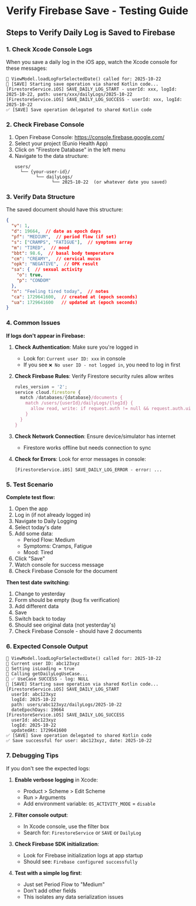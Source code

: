 # Verify Firebase Save - Testing Guide

## Steps to Verify Daily Log is Saved to Firebase

### 1. Check Xcode Console Logs

When you save a daily log in the iOS app, watch the Xcode console for these messages:

```
📱 ViewModel.loadLogForSelectedDate() called for: 2025-10-22
💾 [SAVE] Starting save operation via shared Kotlin code...
[FirestoreService.iOS] SAVE_DAILY_LOG_START - userId: xxx, logId: 2025-10-22, path: users/xxx/dailyLogs/2025-10-22
[FirestoreService.iOS] SAVE_DAILY_LOG_SUCCESS - userId: xxx, logId: 2025-10-22
✅ [SAVE] Save operation delegated to shared Kotlin code
```

### 2. Check Firebase Console

1. Open Firebase Console: https://console.firebase.google.com/
2. Select your project (Eunio Health App)
3. Click on "Firestore Database" in the left menu
4. Navigate to the data structure:
   ```
   users/
     └── {your-user-id}/
           └── dailyLogs/
                 └── 2025-10-22  (or whatever date you saved)
   ```

### 3. Verify Data Structure

The saved document should have this structure:
```json
{
  "v": 1,
  "d": 19664,  // date as epoch days
  "pf": "MEDIUM",  // period flow (if set)
  "s": ["CRAMPS", "FATIGUE"],  // symptoms array
  "m": "TIRED",  // mood
  "bbt": 98.6,  // basal body temperature
  "cm": "CREAMY",  // cervical mucus
  "opk": "NEGATIVE",  // OPK result
  "sa": {  // sexual activity
    "o": true,
    "p": "CONDOM"
  },
  "n": "Feeling tired today",  // notes
  "ca": 1729641600,  // created at (epoch seconds)
  "ua": 1729641600   // updated at (epoch seconds)
}
```

### 4. Common Issues

**If logs don't appear in Firebase:**

1. **Check Authentication**: Make sure you're logged in
   - Look for: `Current user ID: xxx` in console
   - If you see `❌ No user ID - not logged in`, you need to log in first

2. **Check Firebase Rules**: Verify Firestore security rules allow writes
   ```javascript
   rules_version = '2';
   service cloud.firestore {
     match /databases/{database}/documents {
       match /users/{userId}/dailyLogs/{logId} {
         allow read, write: if request.auth != null && request.auth.uid == userId;
       }
     }
   }
   ```

3. **Check Network Connection**: Ensure device/simulator has internet
   - Firestore works offline but needs connection to sync

4. **Check for Errors**: Look for error messages in console:
   ```
   [FirestoreService.iOS] SAVE_DAILY_LOG_ERROR - error: ...
   ```

### 5. Test Scenario

**Complete test flow:**
1. Open the app
2. Log in (if not already logged in)
3. Navigate to Daily Logging
4. Select today's date
5. Add some data:
   - Period Flow: Medium
   - Symptoms: Cramps, Fatigue
   - Mood: Tired
6. Click "Save"
7. Watch console for success message
8. Check Firebase Console for the document

**Then test date switching:**
1. Change to yesterday
2. Form should be empty (bug fix verification)
3. Add different data
4. Save
5. Switch back to today
6. Should see original data (not yesterday's)
7. Check Firebase Console - should have 2 documents

### 6. Expected Console Output

```
📱 ViewModel.loadLogForSelectedDate() called for: 2025-10-22
📱 Current user ID: abc123xyz
📱 Setting isLoading = true
📱 Calling getDailyLogUseCase...
📱 ✅ UseCase SUCCESS - log: NULL
💾 [SAVE] Starting save operation via shared Kotlin code...
[FirestoreService.iOS] SAVE_DAILY_LOG_START
  userId: abc123xyz
  logId: 2025-10-22
  path: users/abc123xyz/dailyLogs/2025-10-22
  dateEpochDays: 19664
[FirestoreService.iOS] SAVE_DAILY_LOG_SUCCESS
  userId: abc123xyz
  logId: 2025-10-22
  updatedAt: 1729641600
✅ [SAVE] Save operation delegated to shared Kotlin code
✅ Save successful for user: abc123xyz, date: 2025-10-22
```

### 7. Debugging Tips

If you don't see the expected logs:

1. **Enable verbose logging** in Xcode:
   - Product > Scheme > Edit Scheme
   - Run > Arguments
   - Add environment variable: `OS_ACTIVITY_MODE` = `disable`

2. **Filter console output**:
   - In Xcode console, use the filter box
   - Search for: `FirestoreService` or `SAVE` or `DailyLog`

3. **Check Firebase SDK initialization**:
   - Look for Firebase initialization logs at app startup
   - Should see: `Firebase configured successfully`

4. **Test with a simple log first**:
   - Just set Period Flow to "Medium"
   - Don't add other fields
   - This isolates any data serialization issues

